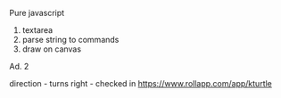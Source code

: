 Pure javascript

1. textarea
2. parse string to commands
3. draw on canvas

Ad. 2

direction - turns right - checked in https://www.rollapp.com/app/kturtle

